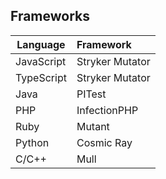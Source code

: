 ## Frameworks
Language            | Framework   
------------------|:-------
JavaScript | Stryker Mutator  
TypeScript | Stryker Mutator    
Java    | PITest   
PHP | InfectionPHP   
Ruby | Mutant   
Python | Cosmic Ray   
C/C++ | Mull   

